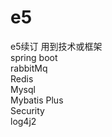 # e5
e5续订
用到技术或框架
<br>
spring boot
<br>
rabbitMq
<br>
Redis
<br>
Mysql
<br>
Mybatis Plus
<br>
Security
<br>
log4j2

